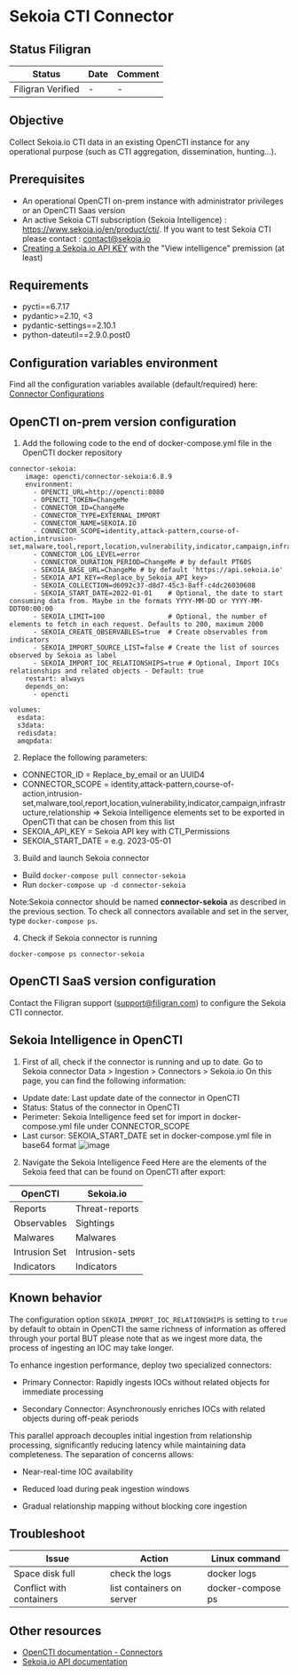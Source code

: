 # Sekoia CTI Connector

## Status Filigran

| Status            | Date | Comment |
|-------------------|------|---------|
| Filigran Verified | -    | -       |

## Objective
Collect Sekoia.io CTI data in an existing OpenCTI instance for any operational purpose (such as CTI aggregation, dissemination, hunting...).

## Prerequisites
- An operational OpenCTI on-prem instance with administrator privileges or an OpenCTI Saas version
- An active Sekoia CTI subscription (Sekoia Intelligence) : https://www.sekoia.io/en/product/cti/. If you want to test Sekoia CTI please contact : contact@sekoia.io
- [Creating a Sekoia.io API KEY](https://docs.sekoia.io/getting_started/manage_api_keys/) with the "View intelligence" premission (at least)

## Requirements
- pycti==6.7.17
- pydantic>=2.10, <3
- pydantic-settings==2.10.1
- python-dateutil==2.9.0.post0

## Configuration variables environment
Find all the configuration variables available (default/required) here: [Connector Configurations](./__metadata__)

## OpenCTI on-prem version configuration

1. Add the following code to the end of docker-compose.yml file in the OpenCTI docker repository

```
connector-sekoia:
    image: opencti/connector-sekoia:6.8.9
    environment:
      - OPENCTI_URL=http://opencti:8080
      - OPENCTI_TOKEN=ChangeMe
      - CONNECTOR_ID=ChangeMe
      - CONNECTOR_TYPE=EXTERNAL_IMPORT
      - CONNECTOR_NAME=SEKOIA.IO
      - CONNECTOR_SCOPE=identity,attack-pattern,course-of-action,intrusion-set,malware,tool,report,location,vulnerability,indicator,campaign,infrastructure,relationship
      - CONNECTOR_LOG_LEVEL=error
      - CONNECTOR_DURATION_PERIOD=ChangeMe # by default PT60S
      - SEKOIA_BASE_URL=ChangeMe # by default 'https://api.sekoia.io'
      - SEKOIA_API_KEY=<Replace_by_Sekoia_API_key>
      - SEKOIA_COLLECTION=d6092c37-d8d7-45c3-8aff-c4dc26030608
      - SEKOIA_START_DATE=2022-01-01    # Optional, the date to start consuming data from. Maybe in the formats YYYY-MM-DD or YYYY-MM-DDT00:00:00
      - SEKOIA_LIMIT=100                # Optional, the number of elements to fetch in each request. Defaults to 200, maximum 2000
      - SEKOIA_CREATE_OBSERVABLES=true  # Create observables from indicators
      - SEKOIA_IMPORT_SOURCE_LIST=false # Create the list of sources observed by Sekoia as label
      - SEKOIA_IMPORT_IOC_RELATIONSHIPS=true # Optional, Import IOCs relationships and related objects - Default: true
    restart: always
    depends_on:
      - opencti

volumes:
  esdata:
  s3data:
  redisdata:
  amqpdata:
```

2. Replace the following parameters:

- CONNECTOR_ID = Replace_by_email or an UUID4
- CONNECTOR_SCOPE = identity,attack-pattern,course-of-action,intrusion-set,malware,tool,report,location,vulnerability,indicator,campaign,infrastructure,relationship => Sekoia Intelligence elements set to be exported in OpenCTI that can be chosen from this list
- SEKOIA_API_KEY = Sekoia API key with CTI_Permissions
- SEKOIA_START_DATE = e.g. 2023-05-01

3. Build and launch Sekoia connector

- Build `docker-compose pull connector-sekoia`
- Run `docker-compose up -d connector-sekoia`

Note:Sekoia connector should be named **connector-sekoia** as described in the previous section. To check all connectors available and set in the server, type `docker-compose ps`.

4. Check if Sekoia connector is running

`docker-compose ps connector-sekoia`

## OpenCTI SaaS version configuration

Contact the Filigran support (support@filigran.com) to configure the Sekoia CTI connector.

## Sekoia Intelligence in OpenCTI

1. First of all, check if the connector is running and up to date. Go to Sekoia connector Data > Ingestion > Connectors > Sekoia.io
On this page, you can find the following information:
- Update date: Last update date of the connector in OpenCTI
- Status: Status of the connector in OpenCTI
- Perimeter: Sekoia Intelligence feed set for import in docker-compose.yml file under CONNECTOR_SCOPE
- Last cursor: SEKOIA_START_DATE set in docker-compose.yml file in base64 format
![image](https://github.com/OpenCTI-Platform/connectors/assets/104078945/6b01a85d-464e-4e6c-a2f5-86bd6d9d6cda)

2. Navigate the Sekoia Intelligence Feed
Here are the elements of the Sekoia feed that can be found on OpenCTI after export:

| **OpenCTI**   | **Sekoia.io**  |
|---------------|----------------|
| Reports       | Threat-reports |
| Observables   | Sightings      |
| Malwares      | Malwares       |
| Intrusion Set | Intrusion-sets |
| Indicators    | Indicators     |

## Known behavior

The configuration option `SEKOIA_IMPORT_IOC_RELATIONSHIPS` is setting to `true` by default to obtain in OpenCTI the same richness of information as offered through your portal BUT please note that as we ingest more data, the process of ingesting an IOC may take longer.

To enhance ingestion performance, deploy two specialized connectors:

- Primary Connector: Rapidly ingests IOCs without related objects for immediate processing

- Secondary Connector: Asynchronously enriches IOCs with related objects during off-peak periods

This parallel approach decouples initial ingestion from relationship processing, significantly reducing latency while maintaining data completeness. The separation of concerns allows:

- Near-real-time IOC availability

- Reduced load during peak ingestion windows

- Gradual relationship mapping without blocking core ingestion

## Troubleshoot

| Issue	                   | Action	                   | Linux command      |
|--------------------------|---------------------------|--------------------|
| Space disk full	         | check the logs	           | docker logs        |
| Conflict with containers | list containers on server | docker-compose ps  |

## Other resources

- [OpenCTI documentation - Connectors](https://docs.opencti.io/latest/deployment/connectors/)
- [Sekoia.io API documentation](https://docs.sekoia.io/developer/api/)
